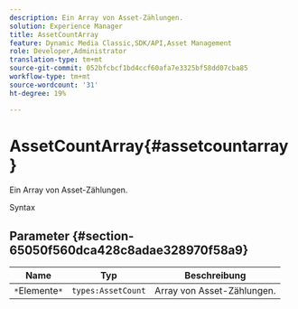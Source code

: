 ```yaml
---
description: Ein Array von Asset-Zählungen.
solution: Experience Manager
title: AssetCountArray
feature: Dynamic Media Classic,SDK/API,Asset Management
role: Developer,Administrator
translation-type: tm+mt
source-git-commit: 052bfcbcf1bd4ccf60afa7e3325bf58dd07cba85
workflow-type: tm+mt
source-wordcount: '31'
ht-degree: 19%

---
```



# AssetCountArray{#assetcountarray}

Ein Array von Asset-Zählungen.

Syntax

## Parameter {#section-65050f560dca428c8adae328970f58a9}

| Name | Typ | Beschreibung |
|---|---|---|
| `*`Elemente`*` | `types:AssetCount` | Array von Asset-Zählungen. |

